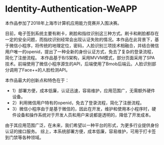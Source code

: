 # Identity-Authentication-WeAPP
本作品参加了2018年上海市计算机应用能力竞赛并入围决赛。

目前，电子签到系统主要有刷卡，刷脸和指纹识别这三种方式。刷卡和刷脸都存在一定的安全问题，而指纹识别经常会出现认证失败的情况。本作品在此背景下，基于微信小程序，将传统的地理定位，密码，人脸识别三项技术相融合，并结合微信用户唯一的openid，提出了一种全新的身份认证方式，免去了复杂的登录流程，简化了注册流程。
本作品基于B/S架构，采用MVVM模式，部分页面采用了SPA技术。前端使用了微信小程序源生的API，后端使用了Bmob后端云。人脸识别部分调用了Face++的人脸检测API。

本作品最大的创新点和特色在于：
* 1）部署方便，成本低廉，认证迅速，容易维护，应用范围广，无需额外硬件设备。
* 2）利用微信用户特有的openid，免去了登录流程，简化了注册流程。
* 3）微信小程序由于是基于微信的，因此在开发，维护和使用本小程序时，硬件设备和操作系统对于开发人员和用户来说都是透明的，降低了开发成本。

由于其应用范围广泛，在未来，我们希望以一种平台的形式，为更多行业提供身份认证的接口服务。
综上，本系统部署方便，成本低廉，容易维护，可用于打卡签到门禁等各种领域。

